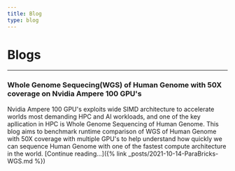 ```yaml
---
title: Blog
type: blog
---
```

<head>
  <link
    href="https://fonts.googleapis.com/css?family=Montserrat"
    rel="stylesheet"
  />
  <link rel="stylesheet" href="../../assets/css/main.css" />
</head>

# Blogs
<hr>

### **Whole Genome Sequecing(WGS) of Human Genome with 50X coverage on Nvidia Ampere 100 GPU's**

Nvidia Ampere 100 GPU's exploits wide SIMD architecture to accelerate worlds most demanding HPC and AI workloads, and one of the key apllication in HPC is Whole Genome Sequencing of Human Genome. This blog aims to benchmark runtime comparison of WGS of Human Genome with 50X coverage with multiple GPU's to help understand how quickly we can sequence Human Genome with one of the fastest compute architecture in the world.
[Continue reading...]({% link _posts/2021-10-14-ParaBricks-WGS.md %})